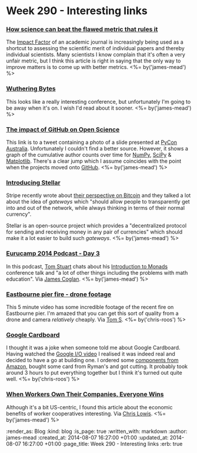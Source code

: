 Week 290 - Interesting links
============================

### [How science can beat the flawed metric that rules it](https://theconversation.com/how-science-can-beat-the-flawed-metric-that-rules-it-29606)

The [Impact Factor](http://en.wikipedia.org/wiki/Impact_factor) of an academic journal is increasingly being used as a shortcut to assessing the scientific merit of individual papers and thereby individual scientists. Many scientists I know complain that it's often a very unfair metric, but I think this article is right in saying that the only way to improve matters is to come up with better metrics. <%= by('james-mead') %>


### [Wuthering Bytes](http://wutheringbytes.com/)

This looks like a really interesting conference, but unfortunately I'm going to be away when it's on. I wish I'd read about it sooner. <%= by('james-mead') %>


### [The impact of GitHub on Open Science](https://twitter.com/jnuneziglesias/status/494985619798368259/)

This link is to a tweet containing a photo of a slide presented at [PyCon Australia](http://2014.pycon-au.org/). Unfortunately I couldn't find a better source. However, it shows a graph of the cumulative author counts over time for [NumPy](http://www.numpy.org/), [SciPy](http://www.scipy.org/) & [Matplotlib](http://matplotlib.org/). There's a clear jump which I assume coincides with the point when the projects moved onto [GitHub](https://github.com/). <%= by('james-mead') %>


### [Introducing Stellar](https://www.stellar.org/blog/introducing-stellar/)

Stripe recently wrote about [their perspective on Bitcoin](https://stripe.com/blog/bitcoin-the-stripe-perspective) and they talked a lot about the idea of _gateways_ which "should allow people to transparently get into and out of the network, while always thinking in terms of their normal currency".

Stellar is an open-source project which provides a "decentralized protocol for sending and receiving money in any pair of currencies" which should make it a lot easier to build such _gateways_. <%= by('james-mead') %>


### [Eurucamp 2014 Podcast - Day 3](http://2014.eurucamp.org/podcast/#TCC003)

In this podcast, [Tom Stuart](http://codon.com/) chats about his [Introduction to Monads](http://2014.eurucamp.org/speakers/#tom-stuart) conference talk and "a lot of other things including the problems with math education". Via [James Coglan](http://jcoglan.com/). <%= by('james-mead') %>


### [Eastbourne pier fire - drone footage](https://vimeo.com/102174078)

This 5 minute video has some incredible footage of the recent fire on Eastbourne pier. I'm amazed that you can get this sort of quality from a drone and camera _relatively_ cheaply. Via [Tom S](http://codon.com). <%= by('chris-roos') %>


### [Google Cardboard](https://developers.google.com/cardboard/)

I thought it was a joke when someone told me about Google Cardboard. Having watched the [Google I/O video](https://www.youtube.com/watch?v=DFog2gMnm44) I realised it was indeed real and decided to have a go at building one. I ordered some [components from Amazon](http://www.amazon.co.uk/AM-CARDBOARD%C2%AE-Complete-Cardboard-Project/dp/B00LM36DUK), bought some card from Ryman's and got cutting. It probably took around 3 hours to put everything together but I think it's turned out quite well. <%= by('chris-roos') %>


### [When Workers Own Their Companies, Everyone Wins](http://www.newrepublic.com/article/118933/economic-benefits-coop)

Although it's a bit US-centric, I found this article about the economic benefits of worker cooperatives interesting. Via [Chris Lowis](http://chrislowis.co.uk/). <%= by('james-mead') %>


:render_as: Blog
:kind: blog
:is_page: true
:written_with: markdown
:author: james-mead
:created_at: 2014-08-07 16:27:00 +01:00
:updated_at: 2014-08-07 16:27:00 +01:00
:page_title: Week 290 - Interesting links
:erb: true
